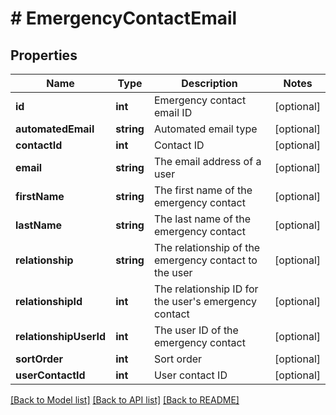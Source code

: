 # # EmergencyContactEmail

## Properties

Name | Type | Description | Notes
------------ | ------------- | ------------- | -------------
**id** | **int** | Emergency contact email ID | [optional]
**automatedEmail** | **string** | Automated email type | [optional]
**contactId** | **int** | Contact ID | [optional]
**email** | **string** | The email address of a user | [optional]
**firstName** | **string** | The first name of the emergency contact | [optional]
**lastName** | **string** | The last name of the emergency contact | [optional]
**relationship** | **string** | The relationship of the emergency contact to the user | [optional]
**relationshipId** | **int** | The relationship ID for the user&#39;s emergency contact | [optional]
**relationshipUserId** | **int** | The user ID of the emergency contact | [optional]
**sortOrder** | **int** | Sort order | [optional]
**userContactId** | **int** | User contact ID | [optional]

[[Back to Model list]](../../README.md#models) [[Back to API list]](../../README.md#endpoints) [[Back to README]](../../README.md)
